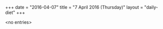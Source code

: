 +++
date = "2016-04-07"
title = "7 April 2016 (Thursday)"
layout = "daily-diet"
+++


\<no entries\>
